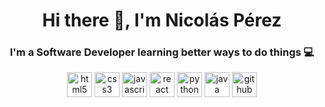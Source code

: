<h1 align="center">Hi there 👋, I'm Nicolás Pérez</h1>
<h3 align="center">I'm a Software Developer learning better ways to do things 💻</h3>

<p align="center"> 
  <img src="https://devicon.dev/devicon.git/icons/html5/html5-original-wordmark.svg" alt="html5" width="40" height="40"/>  
  <img src="https://devicon.dev/devicon.git//icons/css3/css3-original-wordmark.svg" alt="css3" width="40" height="40"/>  
  <img src="https://devicon.dev/devicon.git/icons/javascript/javascript-original.svg" alt="javascript" width="40" height="40"/>
  <img src="https://devicon.dev/devicon.git/icons/react/react-original-wordmark.svg" alt="react" width="40" height="40"/>  
  <img src="https://devicon.dev/devicon.git/icons/python/python-original.svg" alt="python" width="40" height="40"/>
  <img src="https://devicon.dev/devicon.git/icons/java/java-original-wordmark.svg" alt="java" width="40" height="40"/>  
  <img src="https://devicon.dev/devicon.git/icons/github/github-original-wordmark.svg" alt="github" width="40" height="40"/>
  </p>
<!--
**nykko7/nykko7** is a ✨ _special_ ✨ repository because its `README.md` (this file) appears on your GitHub profile.

Here are some ideas to get you started:

- 🔭 I’m currently working on ...
- 🌱 I’m currently learning ...
- 👯 I’m looking to collaborate on ...
- 🤔 I’m looking for help with ...
- 💬 Ask me about ...
- 📫 How to reach me: ...
- 😄 Pronouns: ...
- ⚡ Fun fact: ...
-->

